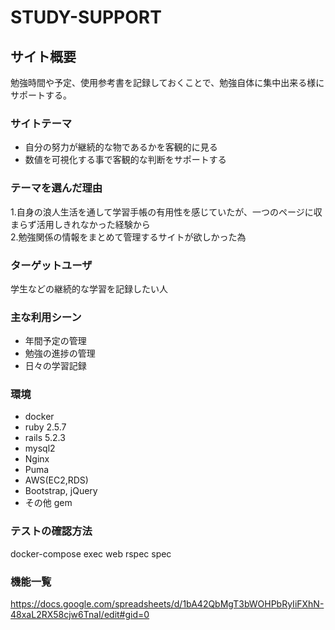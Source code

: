 # STUDY-SUPPORT

## サイト概要

勉強時間や予定、使用参考書を記録しておくことで、勉強自体に集中出来る様にサポートする。

### サイトテーマ

- 自分の努力が継続的な物であるかを客観的に見る
- 数値を可視化する事で客観的な判断をサポートする

### テーマを選んだ理由

1.自身の浪人生活を通して学習手帳の有用性を感じていたが、一つのページに収まらず活用しきれなかった経験から  
2.勉強関係の情報をまとめて管理するサイトが欲しかった為

### ターゲットユーザ

学生などの継続的な学習を記録したい人

### 主な利用シーン

- 年間予定の管理
- 勉強の進捗の管理
- 日々の学習記録

### 環境

- docker
- ruby 2.5.7
- rails 5.2.3
- mysql2
- Nginx
- Puma
- AWS(EC2,RDS)
- Bootstrap, jQuery
- その他 gem

### テストの確認方法

<!-- docker-compose up -->

docker-compose exec web rspec spec

### 機能一覧

https://docs.google.com/spreadsheets/d/1bA42QbMgT3bWOHPbRyIiFXhN-48xaL2RX58cjw6TnaI/edit#gid=0
